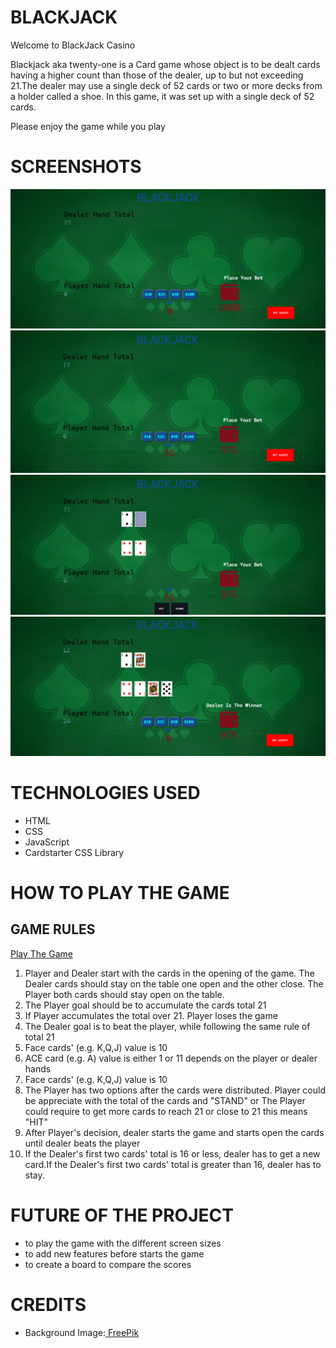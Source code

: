 # BLACKJACK 

<p>Welcome to BlackJack Casino</p>

<p>Blackjack aka twenty-one is a Card game whose object is to be dealt cards having a higher count than those of the dealer, up to but not exceeding 21.The dealer may use a single deck of 52 cards or two or more decks from a holder called a shoe. In this game, it was set up with a single deck of 52 cards.</p>

<p>Please enjoy the game while you play</p>

# SCREENSHOTS

<img src="screenshots/opening.png">
<img src="screenshots/game-start.png">
<img src="screenshots/game-play.png">
<img src="screenshots/ending-game.png">

# TECHNOLOGIES USED

- HTML
- CSS
- JavaScript
- Cardstarter CSS Library

# HOW TO PLAY THE GAME

## GAME RULES

<a href="https://flyingisfreedom5.github.io/Blackjack/">Play The Game</a>

<ol>
<li>Player and Dealer start with the cards in the opening of the game. The Dealer cards should stay on the table one open and the other close. The Player both cards should stay open on the table.</li>
<li>The Player goal should be to accumulate the cards total 21</li>
<li>If Player accumulates the total over 21. Player loses the game </li>
<li>The Dealer goal is to beat the player, while following the same rule of total 21 </li>
<li>Face cards' (e.g. K,Q,J) value is 10 </li>
<li>ACE card (e.g. A) value is either 1 or 11 depends on the player or dealer hands </li>
<li>Face cards' (e.g. K,Q,J) value is 10 </li>
<li>The Player has two options after the cards were distributed. Player could be appreciate with the total of the cards and "STAND" or The Player could require to get more cards to reach 21 or close to 21 this means "HIT" </li>
<li>After Player's decision, dealer starts the game and starts open the cards until dealer beats the player</li>
<li>If the Dealer's first two cards' total is 16 or less, dealer has to get a new card.If the Dealer's first two cards' total is greater than 16, dealer has to stay. </li>
</ol>

# FUTURE OF THE PROJECT

- to play the game with the different screen sizes
- to add new features before starts the game
- to create a board to compare the scores

# CREDITS

<ul>
<li>Background Image:<a href="https://www.freepik.com/"> FreePik</a></li>
</ul>